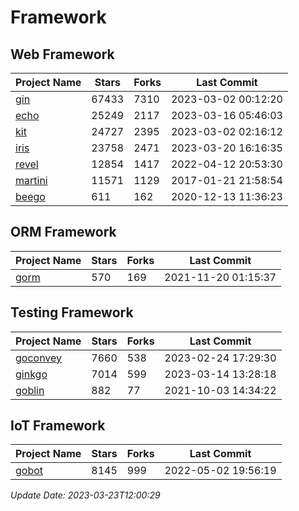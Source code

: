 # Framework

## Web Framework
| Project Name | Stars | Forks | Last Commit |
| ------------ | ----- | ----- | ----------- |
| [gin](https://github.com/gin-gonic/gin) | 67433 | 7310 | 2023-03-02 00:12:20 |
| [echo](https://github.com/labstack/echo) | 25249 | 2117 | 2023-03-16 05:46:03 |
| [kit](https://github.com/go-kit/kit) | 24727 | 2395 | 2023-03-02 02:16:12 |
| [iris](https://github.com/kataras/iris) | 23758 | 2471 | 2023-03-20 16:16:35 |
| [revel](https://github.com/revel/revel) | 12854 | 1417 | 2022-04-12 20:53:30 |
| [martini](https://github.com/go-martini/martini) | 11571 | 1129 | 2017-01-21 21:58:54 |
| [beego](https://github.com/astaxie/beego) | 611 | 162 | 2020-12-13 11:36:23 |

## ORM Framework
| Project Name | Stars | Forks | Last Commit |
| ------------ | ----- | ----- | ----------- |
| [gorm](https://github.com/jinzhu/gorm) | 570 | 169 | 2021-11-20 01:15:37 |

## Testing Framework
| Project Name | Stars | Forks | Last Commit |
| ------------ | ----- | ----- | ----------- |
| [goconvey](https://github.com/smartystreets/goconvey) | 7660 | 538 | 2023-02-24 17:29:30 |
| [ginkgo](https://github.com/onsi/ginkgo) | 7014 | 599 | 2023-03-14 13:28:18 |
| [goblin](https://github.com/franela/goblin) | 882 | 77 | 2021-10-03 14:34:22 |

## IoT Framework
| Project Name | Stars | Forks | Last Commit |
| ------------ | ----- | ----- | ----------- |
| [gobot](https://github.com/hybridgroup/gobot) | 8145 | 999 | 2022-05-02 19:56:19 |

*Update Date: 2023-03-23T12:00:29*